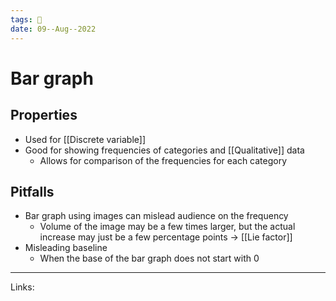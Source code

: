 ```yaml
---
tags: 🌱
date: 09--Aug--2022
---
```


# Bar graph

## Properties

- Used for [[Discrete variable]]
- Good for showing frequencies of categories and [[Qualitative]] data
    - Allows for comparison of the frequencies for each category

## Pitfalls

- Bar graph using images can mislead audience on the frequency
    - Volume of the image may be a few times larger, but the actual increase may just be a few percentage points -> [[Lie factor]]
- Misleading baseline
    - When the base of the bar graph does not start with 0

---
Links: 